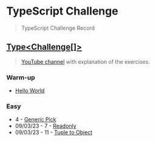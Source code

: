 # TypeScript Challenge
> TypeScript Challenge  Record

## [Type<Challenge[]>](https://github.com/type-challenges/type-challenges)
> [YouTube channel](https://www.youtube.com/@MichiganTypeScript) with explanation of the exercises.

### Warm-up
- [Hello World](https://github.com/type-challenges/type-challenges/issues/24347)

### Easy
- 4 - [Generic Pick](https://github.com/type-challenges/type-challenges/issues/24437)
- 09/03/23 - 7 - [Readonly](https://github.com/type-challenges/type-challenges/issues/24720)
- 09/03/23 - 11 - [Tuple to Object](https://github.com/type-challenges/type-challenges/issues/24725)

